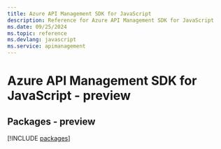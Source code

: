 ```yaml
---
title: Azure API Management SDK for JavaScript
description: Reference for Azure API Management SDK for JavaScript
ms.date: 09/25/2024
ms.topic: reference
ms.devlang: javascript
ms.service: apimanagement
---
```

# Azure API Management SDK for JavaScript - preview
## Packages - preview
[!INCLUDE [packages](api-management-index.md)]